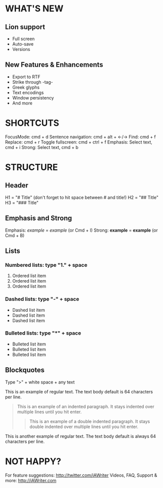 # WHAT'S NEW

## Lion support

* Full screen
* Auto-save
* Versions

## New Features & Enhancements

* Export to RTF
* Strike through -tag-
* Greek glyphs
* Text encodings
* Window persistency
* And more


# SHORTCUTS

FocusMode: cmd + d
Sentence navigation: cmd + alt + ←/→
Find: cmd + f
Replace: cmd + r
Toggle fullscreen: cmd + ctrl + f
Emphasis: Select text, cmd + i
Strong: Select text, cmd + b


# STRUCTURE

## Header

H1 = "# Title" (don't forget to hit space between # and title!)
H2 = "## Title"
H3 = "### Title"

## Emphasis and Strong

Emphasis: *example* = _example_ (or Cmd + I)
Strong: **example** = __example__ (or Cmd + B)

## Lists

### Numbered lists: type "1." + space

1. Ordered list item
2. Ordered list item
3. Ordered list item

### Dashed lists: type "-" + space

- Dashed list item
- Dashed list item
- Dashed list item

### Bulleted lists: type "*" + space

* Bulleted list item
* Bulleted list item
* Bulleted list item

## Blockquotes

Type ">" + white space + any text

This is an example of regular text. The text body default is 64 characters per line.

> This is an example of an indented paragraph. It stays indented over multiple lines until you hit enter.
> > This is an example of a double indented paragraph. It stays double indented over multiple lines until you hit enter.

This is another example of regular text. The text body default is always 64 characters per line.


# NOT HAPPY?

For feature suggestions: http://twitter.com/iAWriter
Videos, FAQ, Support & more: http://iAWriter.com